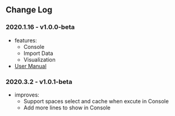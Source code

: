 ## Change Log
### 2020.1.16 - v1.0.0-beta
- features:
  - Console
  - Import Data
  - Visualization
- [User Manual](nebula-graph-studio-user-guide-en.md)

### 2020.3.2 - v1.0.1-beta
- improves:
  - Support spaces select and cache when excute in Console
  - Add more lines to show in Console